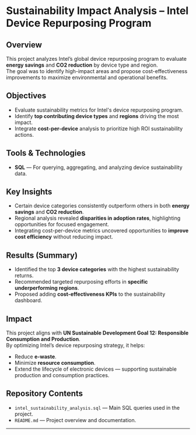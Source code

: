 # Sustainability Impact Analysis – Intel Device Repurposing Program

## Overview
This project analyzes Intel’s global device repurposing program to evaluate **energy savings** and **CO2 reduction** by device type and region.  
The goal was to identify high-impact areas and propose cost-effectiveness improvements to maximize environmental and operational benefits.

## Objectives
- Evaluate sustainability metrics for Intel's device repurposing program.
- Identify **top contributing device types** and **regions** driving the most impact.
- Integrate **cost-per-device** analysis to prioritize high ROI sustainability actions.

## Tools & Technologies
- **SQL** — For querying, aggregating, and analyzing device sustainability data.

## Key Insights
- Certain device categories consistently outperform others in both **energy savings** and **CO2 reduction**.
- Regional analysis revealed **disparities in adoption rates**, highlighting opportunities for focused engagement.
- Integrating cost-per-device metrics uncovered opportunities to **improve cost efficiency** without reducing impact.

## Results (Summary)
- Identified the top **3 device categories** with the highest sustainability returns.
- Recommended targeted repurposing efforts in **specific underperforming regions**.
- Proposed adding **cost-effectiveness KPIs** to the sustainability dashboard.

## Impact
This project aligns with **UN Sustainable Development Goal 12: Responsible Consumption and Production**.  
By optimizing Intel’s device repurposing strategy, it helps:
- Reduce **e-waste**.
- Minimize **resource consumption**.
- Extend the lifecycle of electronic devices — supporting sustainable production and consumption practices.

## Repository Contents
- `intel_sustainability_analysis.sql` — Main SQL queries used in the project.
- `README.md` — Project overview and documentation.

---
